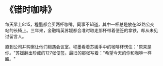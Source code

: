 # 《错时咖啡》
每天早上8:15，程墨都会买两杯咖啡。同事不知道，其中一杯总是放在32路公交站的长椅上。三年来，金融精英苏媛都会准时取走那杯带着便签的拿铁，却从未见过留言人。

直到公司并购案让他们相遇会议室。程墨看着苏媛手中的咖啡杯愣住："原来是你。"苏媛翻出珍藏的127张便签，最旧的那张写着："希望今天的你和咖啡一样甜。"
